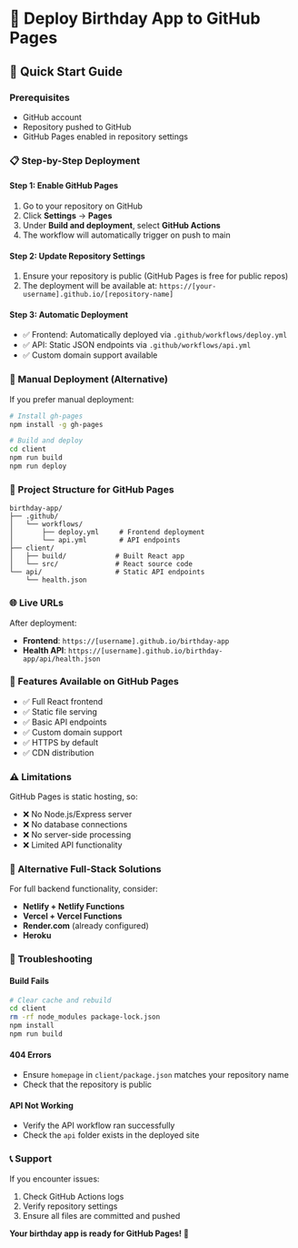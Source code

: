 # 🎂 Deploy Birthday App to GitHub Pages

## 🚀 Quick Start Guide

### Prerequisites
- GitHub account
- Repository pushed to GitHub
- GitHub Pages enabled in repository settings

### 📋 Step-by-Step Deployment

#### **Step 1: Enable GitHub Pages**
1. Go to your repository on GitHub
2. Click **Settings** → **Pages**
3. Under **Build and deployment**, select **GitHub Actions**
4. The workflow will automatically trigger on push to main

#### **Step 2: Update Repository Settings**
1. Ensure your repository is public (GitHub Pages is free for public repos)
2. The deployment will be available at: `https://[your-username].github.io/[repository-name]`

#### **Step 3: Automatic Deployment**
- ✅ Frontend: Automatically deployed via `.github/workflows/deploy.yml`
- ✅ API: Static JSON endpoints via `.github/workflows/api.yml`
- ✅ Custom domain support available

### 🔧 Manual Deployment (Alternative)

If you prefer manual deployment:

```bash
# Install gh-pages
npm install -g gh-pages

# Build and deploy
cd client
npm run build
npm run deploy
```

### 📁 Project Structure for GitHub Pages

```
birthday-app/
├── .github/
│   └── workflows/
│       ├── deploy.yml     # Frontend deployment
│       └── api.yml        # API endpoints
├── client/
│   ├── build/            # Built React app
│   └── src/              # React source code
└── api/                  # Static API endpoints
    └── health.json
```

### 🌐 Live URLs

After deployment:
- **Frontend**: `https://[username].github.io/birthday-app`
- **Health API**: `https://[username].github.io/birthday-app/api/health.json`

### 🎯 Features Available on GitHub Pages

- ✅ Full React frontend
- ✅ Static file serving
- ✅ Basic API endpoints
- ✅ Custom domain support
- ✅ HTTPS by default
- ✅ CDN distribution

### ⚠️ Limitations

GitHub Pages is static hosting, so:
- ❌ No Node.js/Express server
- ❌ No database connections
- ❌ No server-side processing
- ❌ Limited API functionality

### 🔄 Alternative Full-Stack Solutions

For full backend functionality, consider:
- **Netlify + Netlify Functions**
- **Vercel + Vercel Functions**
- **Render.com** (already configured)
- **Heroku**

### 🐛 Troubleshooting

#### Build Fails
```bash
# Clear cache and rebuild
cd client
rm -rf node_modules package-lock.json
npm install
npm run build
```

#### 404 Errors
- Ensure `homepage` in `client/package.json` matches your repository name
- Check that the repository is public

#### API Not Working
- Verify the API workflow ran successfully
- Check the `api` folder exists in the deployed site

### 📞 Support

If you encounter issues:
1. Check GitHub Actions logs
2. Verify repository settings
3. Ensure all files are committed and pushed

**Your birthday app is ready for GitHub Pages! 🎉**
